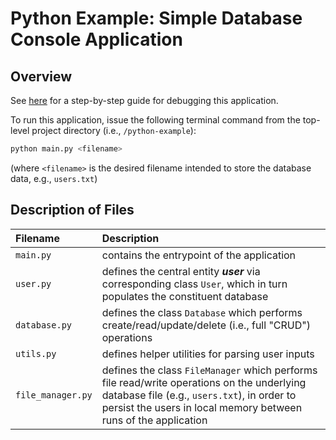 # Python Example: Simple Database Console Application

## Overview

See [here](https://docs.google.com/document/d/1dvYPF8IUaanns3J5ztvIPo4zxVkEcgolYpHni2NP28U/) for a step-by-step guide for debugging this application.

To run this application, issue the following terminal command from the top-level project directory (i.e., `/python-example`):
```bash
python main.py <filename> 
```
(where `<filename>` is the desired filename intended to store the database data, e.g., `users.txt`)

## Description of Files

| Filename | Description |
|:--|:--|
| `main.py` | contains the entrypoint of the application |
| `user.py` | defines the central entity ***user*** via corresponding class `User`, which in turn populates the constituent database |
| `database.py` | defines the class `Database` which performs create/read/update/delete (i.e., full "CRUD") operations |
| `utils.py` | defines helper utilities for parsing user inputs |
| `file_manager.py` | defines the class `FileManager` which performs file read/write operations on the underlying database file (e.g., `users.txt`), in order to persist the users in local memory between runs of the application |
